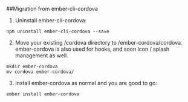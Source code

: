 ##Migration from ember-cli-cordova

1. Uninstall ember-cli-cordova:

```
npm uninstall ember-cli-cordova --save
```

2. Move your existing /cordova directory to /ember-cordova/cordova.  ember-cordova is also used for hooks, and soon icon / splash management as well.

```
mkdir ember-cordova
mv cordova ember-cordova/
```

3. Install ember-cordova as normal and you are good to go:

```
ember install ember-cordova
```
